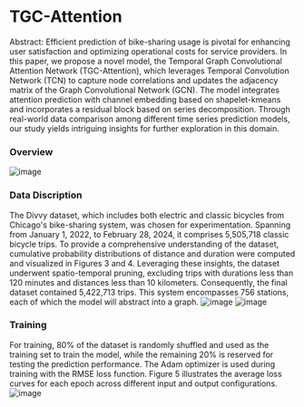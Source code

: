 # TGC-Attention
Abstract: Efficient prediction of bike-sharing usage is pivotal for enhancing user satisfaction and optimizing operational costs for service providers. In this paper, we propose a novel model, the Temporal Graph Convolutional Attention Network (TGC-Attention), which leverages Temporal Convolution Network (TCN) to capture node correlations and updates the adjacency matrix of the Graph Convolutional Network (GCN). The model integrates attention prediction with channel embedding based on shapelet-kmeans and incorporates a residual block based on series decomposition. Through real-world data comparison among different time series prediction models, our study yields intriguing insights for further exploration in this domain.
### Overview
![image](https://github.com/GhazziWang/TGC-Attention/assets/49545379/1cabac85-a07e-4e7d-be8b-aa867ad0be71)
### Data Discription
The Divvy dataset, which includes both electric and classic bicycles from Chicago's bike-sharing system, was chosen for experimentation. Spanning from January 1, 2022, to February 28, 2024, it comprises 5,505,718 classic bicycle trips. To provide a comprehensive understanding of the dataset, cumulative probability distributions of distance and duration were computed and visualized in Figures 3 and 4. Leveraging these insights, the dataset underwent spatio-temporal pruning, excluding trips with durations less than 120 minutes and distances less than 10 kilometers. Consequently, the final dataset contained 5,422,713 trips. This system encompasses 756 stations, each of which the model will abstract into a graph.
![image](https://github.com/GhazziWang/TGC-Attention/assets/49545379/da4f326e-dda6-4d6b-849f-614d213679da)
![image](https://github.com/GhazziWang/TGC-Attention/assets/49545379/a73256dc-f897-43e5-b4ff-bd5b70f05f93)
### Training
For training, 80% of the dataset is randomly shuffled and used as the training set to train the model, while the remaining 20% is reserved for testing the prediction performance. The Adam optimizer is used during training with the RMSE loss function. Figure 5 illustrates the average loss curves for each epoch across different input and output configurations. 
![image](https://github.com/GhazziWang/TGC-Attention/assets/49545379/a6ee1830-70ff-4de1-8d8c-0e81b1b49dd4)
